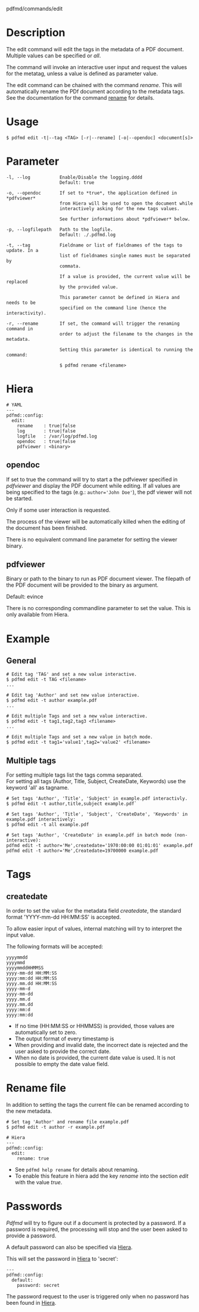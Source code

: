 pdfmd/commands/edit

# Description

The edit command will edit the tags in the metadata of a PDF document. Multiple values can be specified or *all*.

The command will invoke an interactive user input and request the values for the metatag, unless a value is defined as parameter value.

The edit command can be chained with the command *rename*. This will automatically rename the PDf document  according to the metadata tags. See the documentation for the command [rename](rename.md "rename") for details.

# Usage

```
$ pdfmd edit -t|--tag <TAG> [-r|--rename] [-o|--opendoc] <document[s]>
```

# Parameter

```
-l, --log           Enable/Disable the logging.dddd
                    Default: true

-o, --opendoc       If set to *true*, the application defined in *pdfviewer*
                    from Hiera will be used to open the document while
                    interactively asking for the new tags values.

                    See further informations about *pdfviewer* below.

-p, --logfilepath   Path to the logfile.
                    Default: ./.pdfmd.log

-t, --tag           Fieldname or list of fieldnames of the tags to update. In a
                    list of fieldnames single names must be separated by
                    commata.

                    If a value is provided, the current value will be replaced
                    by the provided value.

                    This parameter cannot be defined in Hiera and needs to be
                    specified on the command line (hence the interactivity).

-r, --rename        If set, the command will trigger the renaming command in
                    order to adjust the filename to the changes in the metadata.

                    Setting this parameter is identical to running the command:

                    $ pdfmd rename <filename>
```

# Hiera

```
# YAML
---
pdfmd::config:
  edit:
    rename    : true|false
    log       : true|false
    logfile   : /var/log/pdfmd.log
    opendoc   : true|false
    pdfviewer : <binary>
```

## opendoc

If set to true the command will try to start a the pdfviewer specified in *pdfviewer* and display the PDF document while editing. If all values are being specified to the tags (e.g.: `author='John Doe'`), the pdf viewer will not be started.

Only if some user interaction is requested.

The process of the viewer will be automatically killed when the editing of the document has been finished.

There is no equivalent command line parameter for setting the viewer binary.


## pdfviewer

Binary or path to the binary to run as PDF document viewer. The filepath of the PDF document will be provided to the binary as argument.

Default: evince

There is no corresponding commandline parameter to set the value. This is only available from Hiera.

# Example

## General

```
# Edit tag 'TAG' and set a new value interactive.
$ pdfmd edit -t TAG <filename>
...

# Edit tag 'Author' and set new value interactive.
$ pdfmd edit -t author example.pdf
...

# Edit multiple Tags and set a new value interactive.
$ pdfmd edit -t tag1,tag2,tag3 <filename>
...

# Edit multiple Tags and set a new value in batch mode.
$ pdfmd edit -t tag1='value1',tag2='value2' <filename>
```

## Multiple tags

For setting multiple tags list the tags comma separated.  
For setting all tags (Author, Title, Subject, CreateDate, Keywords) use the keyword 'all' as tagname.

```
# Set tags 'Author', 'Title', 'Subject' in example.pdf interactivly.
$ pdfmd edit -t author,title,subject example.pdf`

# Set tags 'Author', 'Title', 'Subject', 'CreateDate', 'Keywords' in example.pdf interactively:
$ pdfmd edit -t all example.pdf

# Set tags 'Author', 'CreateDate' in example.pdf in batch mode (non-interactive):
pdfmd edit -t author='Me',createdate='1970:00:00 01:01:01' example.pdf
pdfmd edit -t author='Me',Createdate=19700000 example.pdf
```

# Tags
## createdate

In order to set the value for the metadata field *createdate*, the standard format 'YYYY-mm-dd HH:MM:SS' is accepted.

To allow easier input of values, internal matching will try to interpret the input value.

The following formats will be accepted:

```
yyyymmdd
yyyymmd
yyyymmddHHMMSS
yyyy-mm-dd HH:MM:SS
yyyy:mm:dd HH:MM:SS
yyyy.mm.dd HH:MM:SS
yyyy-mm-d
yyyy-mm-dd
yyyy.mm.d
yyyy.mm.dd
yyyy:mm:d
yyyy:mm:dd
```

- If no time (HH:MM:SS or HHMMSS) is provided, those values are automatically set to zero.
- The output format of every timestamp is <YYYY-mm-dd HH:MM:SS>
- When providing and invalid date, the incorrect date is rejected and the user asked to provide the correct date.
- When no date is provided, the current date value is used. It is not possible to empty the date value field.


# Rename file

In addition to setting the tags the current file can be renamed according to
the new metadata.

```
# Set tag 'Author' and rename file example.pdf
$ pdfmd edit -t author -r example.pdf
```

```
# Hiera
---
pdfmd::config:
  edit:
    rename: true
```

* See `pdfmd help rename` for details about renaming.
* To enable this feature in hiera add the key *rename* into the section *edit* with the value *true*.

# Passwords

*Pdfmd* will try to figure out if a document is protected by a password. If a password is required, the processing will stop and the user been asked to provide a password.

A default password can also be specified via [Hiera](/hiera "Hiera").

This will set the password in [Hiera](/hiera "Hiera") to 'secret': 

```
---
pdfmd::config:
  default:
    password: secret
```

The password request to the user is triggered only when no password has been found in [Hiera](/hiera "Hiera").
